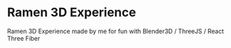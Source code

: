 # Ramen 3D Experience
Ramen 3D Experience made by me for fun with Blender3D / ThreeJS / React Three Fiber
